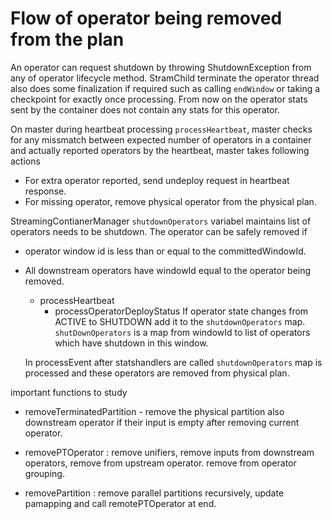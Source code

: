 # Flow of operator being removed from the plan

An operator can request shutdown by throwing ShutdownException from any of operator lifecycle method. StramChild
terminate the operator thread also does some finalization if required such as calling `endWindow` or taking a
checkpoint for exactly once processing. From now on the operator stats sent by the container does
not contain any stats for this operator.

On master during heartbeat processing `processHeartbeat`, master checks for any missmatch between expected
number of operators in a container and actually reported operators by the heartbeat, master takes
following actions

- For extra operator reported, send undeploy request in heartbeat response.
- For missing operator, remove physical operator from the physical plan.

StreamingContianerManager `shutdownOperators` variabel maintains list of operators needs to be
shutdown. The operator can be safely removed if 
- operator window id is less than or equal to the committedWindowId.
- All downstream operators have windowId equal to the operator being removed.

  * processHeartbeat
    * processOperatorDeployStatus
      If operator state changes from ACTIVE to SHUTDOWN add it to the `shutdownOperators` map. `shutDownOperators` is a map
      from windowId to list of operators which have shutdown in this window.
 
  In processEvent after statshandlers are called `shutdownOperators` map is processed and these
  operators are removed from physical plan.
   
important functions to study

- removeTerminatedPartition - remove the physical partition also downstream operator if their input is empty after
removing current operator.

- removePTOperator : remove unifiers, remove inputs from downstream operators, remove from upstream
operator. remove from operator grouping.

- removePartition : remove parallel partitions recursively, update pamapping and call remotePTOperator at end.